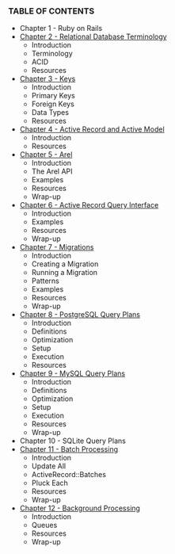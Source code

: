 ### TABLE OF CONTENTS

* Chapter 1 - Ruby on Rails
* [Chapter 2 - Relational Database Terminology](030-chapter-02.md)
  * Introduction
  * Terminology
  * ACID
  * Resources
* [Chapter 3 - Keys](040-chapter-03.md)
  * Introduction
  * Primary Keys
  * Foreign Keys
  * Data Types
  * Resources
* [Chapter 4 - Active Record and Active Model](050-chapter-04.md)
  * Introduction
  * Resources
* [Chapter 5 - Arel](060-chapter-05.md)
  * Introduction
  * The Arel API
  * Examples
  * Resources
  * Wrap-up
* [Chapter 6 - Active Record Query Interface](070-chapter-06.md)
  * Introduction
  * Examples
  * Resources
  * Wrap-up
* [Chapter 7 - Migrations](080-chapter-07.md)
  * Introduction
  * Creating a Migration
  * Running a Migration
  * Patterns
  * Examples
  * Resources
  * Wrap-up
* [Chapter 8 - PostgreSQL Query Plans](090-chapter-08.md)
  * Introduction
  * Definitions
  * Optimization
  * Setup
  * Execution
  * Resources
* [Chapter 9 - MySQL Query Plans](100-chapter-09.md)
  * Introduction
  * Definitions
  * Optimization
  * Setup
  * Execution
  * Resources
  * Wrap-up
* Chapter 10 - SQLite Query Plans
* [Chapter 11 - Batch Processing](120-chapter-11.md)
  * Introduction
  * Update All
  * ActiveRecord::Batches
  * Pluck Each
  * Resources
  * Wrap-up
* [Chapter 12 - Background Processing](130-chapter-12.md)
  * Introduction
  * Queues
  * Resources
  * Wrap-up
